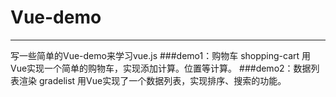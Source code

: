 # Vue-demo
------
写一些简单的Vue-demo来学习vue.js
###demo1：购物车 shopping-cart
	用Vue实现一个简单的购物车，实现添加计算。位置等计算。
###demo2：数据列表渲染 gradelist
	用Vue实现了一个数据列表，实现排序、搜索的功能。
